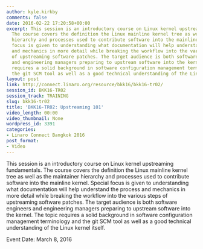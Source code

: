 ```yaml
---
author: kyle.kirkby
comments: false
date: 2016-02-22 17:20:58+00:00
excerpt: This session is an introductory course on Linux kernel upstreaming fundamentals.
  The course covers the definition the Linux mainline kernel tree as well as the maintainer
  hierarchy and processes used to contribute software into the mainline kernel. Special
  focus is given to understanding what documentation will help understand the process
  and mechanics in more detail while breaking the workflow into the various steps
  of upstreaming software patches. The target audience is both software engineers
  and engineering managers preparing to upstream software into the kernel. The topic
  requires a solid background in software configuration management terminology and
  the git SCM tool as well as a good technical understanding of the Linux kernel itself.
layout: post
link: http://connect.linaro.org/resource/bkk16/bkk16-tr02/
session_id: BKK16-TR02
session_track: TRAINING
slug: bkk16-tr02
title: 'BKK16-TR02: Upstreaming 101'
video_length: 00:00
video_thumbnail: None
wordpress_id: 3391
categories:
- Linaro Connect Bangkok 2016
post_format:
- Video
---
```


This session is an introductory course on Linux kernel upstreaming fundamentals. The course covers the definition the Linux mainline kernel tree as well as the maintainer hierarchy and processes used to contribute software into the mainline kernel. Special focus is given to understanding what documentation will help understand the process and mechanics in more detail while breaking the workflow into the various steps of upstreaming software patches. The target audience is both software engineers and engineering managers preparing to upstream software into the kernel. The topic requires a solid background in software configuration management terminology and the git SCM tool as well as a good technical understanding of the Linux kernel itself.

Event Date: March 8, 2016
